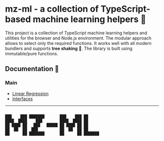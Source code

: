 # mz-ml - a collection of TypeScript-based machine learning helpers 🚀

This project is a collection of TypeScript machine learning helpers and utilities for the browser and Node.js environment. The modular approach allows to select only the required functions. It works well with all modern bundlers and supports **tree shaking** 🌲. The library is built using immutable/pure functions.


## Documentation 🔖
### Main 
- [Linear Regression](https://ml.mzsoft.org/pages/linear-regression.html)
- [Interfaces](https://ml.mzsoft.org/pages/interfaces.html)
------------------------------













```                                                                 

███    ███ ███████       ███    ███ ██      
████  ████    ███        ████  ████ ██      
██ ████ ██   ███   █████ ██ ████ ██ ██      
██  ██  ██  ███          ██  ██  ██ ██      
██      ██ ███████       ██      ██ ███████ 
                                            
                                                                 
```  


















